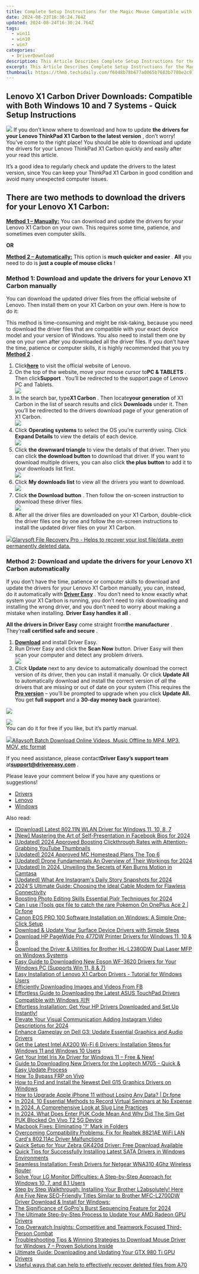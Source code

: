 ```yaml
---
title: Complete Setup Instructions for the Magic Mouse Compatible with Windows PCs
date: 2024-08-23T16:30:24.764Z
updated: 2024-08-24T16:30:24.764Z
tags:
  - win11
  - win10
  - win7
categories:
  - DriverDownload
description: This Article Describes Complete Setup Instructions for the Magic Mouse Compatible with Windows PCs
excerpt: This Article Describes Complete Setup Instructions for the Magic Mouse Compatible with Windows PCs
thumbnail: https://thmb.techidaily.com/f6048b78b677a0065b7683b7780e2c91c1ef9e11def92a26e974e1428f77307f.jpg
---
```


## Lenovo X1 Carbon Driver Downloads: Compatible with Both Windows 10 and 7 Systems - Quick Setup Instructions

![](https://images.drivereasy.com/wp-content/uploads/2018/11/Snap0000001-300x202.png) If you don’t know where to download and how to update **the drivers for your Lenovo ThinkPad X1 Carbon to the latest version** , don’t worry! You’ve come to the right place! You should be able to download and update the drivers for your Lenovo ThinkPad X1 Carbon quickly and easily after your read this article.

 It’s a good idea to regularly check and update the drivers to the latest version, since You can keep your ThinkPad X1 Carbon in good condition and avoid many unexpected computer issues.

## **There are two methods to download the drivers for your Lenovo X1 Carbon:**

[**Method 1 – Manually:**](https://tools.techidaily.com/drivereasy/download/) You can download and update the drivers for your Lenovo X1 Carbon on your own. This requires some time, patience, and sometimes even computer skills.

**OR**

[**Method 2 – Automatically:**](https://tools.techidaily.com/drivereasy/download/) This option is **much quicker and easier** . **All**   you need to do is **just a couple of mouse clicks** !

### Method 1: Download and update the drivers for your Lenovo X1 Carbon manually

 You can download the updated driver files from the official website of Lenovo. Then install them on your X1 Carbon on your own. Here is how to do it:

 This method is time-consuming and might be risk-taking, because you need to download the driver files that are compatible with your exact device model and your version of Windows. You also need to install them one by one on your own after you downloaded all the driver files. If you don’t have the time, patience or computer skills, it is highly recommended that you try [**Method 2**](https://tools.techidaily.com/drivereasy/download/) .

1. Click[**here**](https://shop-links.co/link/?exclusive=1&publisher_slug=itechdaily19598&url=https%3A%2F%2Fwww.lenovo.com%2Fus%2Fen%2F) to visit the official website of Lenovo.
2. On the top of the website, move your mouse cursor to**PC & TABLETS** . Then click**Support** . You’ll be redirected to the support page of Lenovo PC and Tablets.  
![](https://images.drivereasy.com/wp-content/uploads/2018/11/Snap668.png)
3. In the search bar, type**X1 Carbon** . Then locate**your generation** of X1 Carbon in the list of search results and click **Downloads** under it. Then you’ll be redirected to the drivers download page of your generation of X1 Carbon.  
![](https://images.drivereasy.com/wp-content/uploads/2018/11/Snap669.png)
4. Click **Operating systems**  to select the OS you’re currently using. Click **Expand Details**  to view the details of each device.  
![](https://images.drivereasy.com/wp-content/uploads/2018/11/Snap670.png)
5. Click **the downward triangle**  to view the details of that driver. Then you can click **the download button**  to download that driver. If you want to download multiple drivers, you can also click **the plus button**  to add it to your downloads list first.  
![](https://images.drivereasy.com/wp-content/uploads/2018/11/Snap671.png)
6. Click **My downloads list**  to view all the drivers you want to download.  
![](https://images.drivereasy.com/wp-content/uploads/2018/11/Snap672.png)
7. Click **the Download button**  . Then follow the on-screen instruction to download these driver files.  
![](https://images.drivereasy.com/wp-content/uploads/2018/11/Snap673.png)
8. After all the driver files are downloaded on your X1 Carbon, double-click the driver files one by one and follow the on-screen instructions to install the updated driver files on your X1 Carbon.

<!-- affiliate ads begin -->
<a href="https://order.glarysoft.com/order/checkout.php?PRODS=35408920&QTY=1&AFFILIATE=108875&CART=1"><img src="https://secure.avangate.com/images/merchant/6734fa703f6633ab896eecbdfad8953a/products/FR-200-1.png" border="0">Glarysoft File Recovery Pro - Helps to recover your lost file/data, even permanently deleted data. </a>
<!-- affiliate ads end -->
### Method 2: Download and update the drivers for your Lenovo X1 Carbon automatically

 If you don’t have the time, patience or computer skills to download and update the drivers for your Lenovo X1 Carbon manually, you can, instead, do it automatically with **[Driver Easy](https://tools.techidaily.com/drivereasy/download/)**  .  You don’t need to know exactly what system your X1 Carbon is running, you don’t need to risk downloading and installing the wrong driver, and you don’t need to worry about making a mistake when installing. **Driver Easy handles it all** .

**All the drivers in Driver Easy** come straight from**the manufacturer** . They‘re**all certified safe and secure** .

1. **[Download](https://tools.techidaily.com/drivereasy/download/)**  and install Driver Easy.
2. Run Driver Easy and click the **Scan Now**  button. Driver Easy will then scan your computer and detect any problem drivers.  
![](https://images.drivereasy.com/wp-content/uploads/2018/11/Snap674.png)
3. Click **Update**  next to any device to automatically download the correct version of its driver, then you can install it manually. Or click **Update All**  to automatically download and install the correct version of _all_  the drivers that are missing or out of date on your system (This requires the **[Pro version](https://tools.techidaily.com/drivereasy/download/)**  – you’ll be prompted to upgrade when you click **Update All.** You get **full support**  and a **30-day money back**  guarantee).  
<!-- affiliate ads begin -->
<a href="https://shop.systoolsgroup.com/affiliate.php?ACCOUNT=SYSTOOBY&AFFILIATE=108875&PATH=https%3A%2F%2Fwww.systoolsgroup.com%3FAFFILIATE%3D108875%26RESOURCE%3DSysTools%2BOST%2BRecovery"><img src="https://www.systoolsgroup.com/box/ost-recovery.png" border="0"></a>
<!-- affiliate ads end -->
![](https://images.drivereasy.com/wp-content/uploads/2018/11/Snap675.png)  
 You can do it for free if you like, but it’s partly manual.  
<!-- affiliate ads begin -->
<a href="https://secure.2checkout.com/order/checkout.php?PRODS=4631056&QTY=1&AFFILIATE=108875&CART=1"><img src="https://secure.avangate.com/images/merchant/997e65474a248252883b485717f7d098/products/buy-windows.png" border="0">Allavsoft Batch Download Online Videos, Music Offline to MP4, MP3, MOV, etc format </a>
<!-- affiliate ads end -->
 If you need assistance, please contact**Driver Easy’s support team** at[**support@drivereasy.com**](https://tools.techidaily.com/drivereasy/download/) .

 Please leave your comment below if you have any questions or suggestions!

* [Drivers](https://tools.techidaily.com/drivereasy/download/)
* [Lenovo](https://tools.techidaily.com/drivereasy/download/)
* [Windows](https://tools.techidaily.com/drivereasy/download/)

<ins class="adsbygoogle"
     style="display:block"
     data-ad-format="autorelaxed"
     data-ad-client="ca-pub-7571918770474297"
     data-ad-slot="1223367746"></ins>



<ins class="adsbygoogle"
     style="display:block"
     data-ad-client="ca-pub-7571918770474297"
     data-ad-slot="8358498916"
     data-ad-format="auto"
     data-full-width-responsive="true"></ins>

<span class="atpl-alsoreadstyle">Also read:</span>
<div><ul>
<li><a href="https://driver-download.techidaily.com/download-latest-80211n-wlan-driver-for-windows-11-10-8-7/"><u>[Download] Latest 802.11N WLAN Driver for Windows 11, 10, 8, 7</u></a></li>
<li><a href="https://facebook-clips.techidaily.com/new-mastering-the-art-of-self-presentation-in-facebook-bios-for-2024/"><u>[New] Mastering the Art of Self-Presentation in Facebook Bios for 2024</u></a></li>
<li><a href="https://facebook-video-share.techidaily.com/updated-2024-approved-boosting-clickthrough-rates-with-attention-grabbing-youtube-thumbnails/"><u>[Updated] 2024 Approved  Boosting Clickthrough Rates with Attention-Grabbing YouTube Thumbnails</u></a></li>
<li><a href="https://screen-recording.techidaily.com/updated-2024-approved-mc-homestead-plans-the-top-6/"><u>[Updated] 2024 Approved  MC Homestead Plans  The Top 6</u></a></li>
<li><a href="https://article-tips.techidaily.com/updated-drone-fundamentals-an-overview-of-their-workings-for-2024/"><u>[Updated] Drone Fundamentals  An Overview of Their Workings for 2024</u></a></li>
<li><a href="https://screen-sharing-recording.techidaily.com/updated-in-2024-unveiling-the-secrets-of-ken-burns-motion-in-camtasa/"><u>[Updated] In 2024, Unveiling the Secrets of Ken Burns Motion in Camtasa</u></a></li>
<li><a href="https://instagram-video-recordings.techidaily.com/updated-what-are-instagrams-daily-story-snapshots-for-2024/"><u>[Updated] What Are Instagram's Daily Story Snapshots for 2024</u></a></li>
<li><a href="https://buynow-reviews.techidaily.com/2024s-ultimate-guide-choosing-the-ideal-cable-modem-for-flawless-connectivity/"><u>2024'S Ultimate Guide: Choosing the Ideal Cable Modem for Flawless Connectivity</u></a></li>
<li><a href="https://extra-lessons.techidaily.com/boosting-photo-editing-skills-essential-pixlr-techniques-for-2024/"><u>Boosting Photo Editing Skills  Essential Pixlr Techniques for 2024</u></a></li>
<li><a href="https://android-pokemon-go.techidaily.com/can-i-use-itools-gpx-file-to-catch-the-rare-pokemon-on-oneplus-ace-2-drfone-by-drfone-virtual-android/"><u>Can I use iTools gpx file to catch the rare Pokemon On OnePlus Ace 2 | Dr.fone</u></a></li>
<li><a href="https://driver-download.techidaily.com/canon-eos-pro-100-software-installation-on-windows-a-simple-one-click-setup/"><u>Canon EOS PRO 100 Software Installation on Windows: A Simple One-Click Setup</u></a></li>
<li><a href="https://driver-download.techidaily.com/download-and-update-your-surface-device-drivers-with-simple-steps/"><u>Download & Update Your Surface Device Drivers with Simple Steps</u></a></li>
<li><a href="https://driver-download.techidaily.com/download-hp-pagewide-pro-477dw-printer-drivers-for-windows-11-10-and-8/"><u>Download HP PageWide Pro 477DW Printer Drivers for Windows 11, 10 & 8</u></a></li>
<li><a href="https://driver-download.techidaily.com/download-the-driver-and-utilities-for-brother-hl-l2380dw-dual-laser-mfp-on-windows-systems/"><u>Download the Driver & Utilities for Brother HL-L2380DW Dual Laser MFP on Windows Systems</u></a></li>
<li><a href="https://driver-download.techidaily.com/easy-guide-to-downloading-new-epson-wf-3620-drivers-for-your-windows-pc-supports-win-11-8-and-7/"><u>Easy Guide to Downloading New Epson WF-3620 Drivers for Your Windows PC (Supports Win 11, 8 & 7)</u></a></li>
<li><a href="https://driver-download.techidaily.com/easy-installation-of-lenovo-x1-carbon-drivers-tutorial-for-windows-users/"><u>Easy Installation of Lenovo X1 Carbon Drivers - Tutorial for Windows Users</u></a></li>
<li><a href="https://facebook.techidaily.com/efficiently-downloading-images-and-videos-from-fb/"><u>Efficiently Downloading Images and Videos From FB</u></a></li>
<li><a href="https://driver-download.techidaily.com/effortless-guide-to-downloading-the-latest-asus-touchpad-drivers-compatible-with-windows/"><u>Effortless Guide to Downloading the Latest ASUS TouchPad Drivers Compatible with Windows 지원</u></a></li>
<li><a href="https://driver-download.techidaily.com/effortless-installation-get-your-hp-drivers-downloaded-and-set-up-instantly/"><u>Effortless Installation: Get Your HP Drivers Downloaded and Set Up Instantly!</u></a></li>
<li><a href="https://instagram-video-files.techidaily.com/elevate-your-visual-communication-adding-instagram-video-descriptions-for-2024/"><u>Elevate Your Visual Communication  Adding Instagram Video Descriptions for 2024</u></a></li>
<li><a href="https://driver-download.techidaily.com/enhance-gameplay-on-dell-g3-update-essential-graphics-and-audio-drivers/"><u>Enhance Gameplay on Dell G3: Update Essential Graphics and Audio Drivers</u></a></li>
<li><a href="https://driver-download.techidaily.com/get-the-latest-intel-ax200-wi-fi-6-drivers-installation-steps-for-windows-11-and-windows-10-users/"><u>Get the Latest Intel AX200 Wi-Fi 6 Drivers: Installation Steps for Windows 11 and Windows 10 Users</u></a></li>
<li><a href="https://driver-download.techidaily.com/get-your-intel-iris-xe-driver-for-windows-11-free-and-new/"><u>Get Your Intel Iris Xe Driver for Windows 11 – Free & New!</u></a></li>
<li><a href="https://driver-download.techidaily.com/guide-to-downloading-new-drivers-for-the-logitech-m705-quick-and-easy-update-process/"><u>Guide to Downloading New Drivers for the Logitech M705 - Quick & Easy Update Process</u></a></li>
<li><a href="https://phone-solutions.techidaily.com/how-to-bypass-frp-on-vivo-by-drfone-android-unlock-remove-google-frp/"><u>How To Bypass FRP on Vivo</u></a></li>
<li><a href="https://driver-download.techidaily.com/how-to-find-and-install-the-newest-dell-g15-graphics-drivers-on-windows/"><u>How to Find and Install the Newest Dell G15 Graphics Drivers on Windows</u></a></li>
<li><a href="https://techidaily.com/how-to-upgrade-apple-iphone-11-without-losing-any-data-drfone-by-drfone-ios-system-repair-ios-system-repair/"><u>How to Upgrade Apple iPhone 11 without Losing Any Data? | Dr.fone</u></a></li>
<li><a href="https://screen-sharing-recording.techidaily.com/in-2024-10-essential-methods-to-record-virtual-seminars-at-no-expense/"><u>In 2024, 10 Essential Methods to Record Virtual Seminars at No Expense</u></a></li>
<li><a href="https://extra-lessons.techidaily.com/in-2024-a-comprehensive-look-at-slug-line-practices/"><u>In 2024, A Comprehensive Look at Slug Line Practices</u></a></li>
<li><a href="https://sim-unlock.techidaily.com/in-2024-what-does-enter-puk-code-mean-and-why-did-the-sim-get-puk-blocked-on-vivo-t2-5g-device-by-drfone-android/"><u>In 2024, What Does Enter PUK Code Mean And Why Did The Sim Get PUK Blocked On Vivo T2 5G Device</u></a></li>
<li><a href="https://data-wizards.techidaily.com/macbook-fixes-eliminating-mark-in-folders/"><u>Macbook Fixes: Eliminating '?' Mark in Folders</u></a></li>
<li><a href="https://driver-download.techidaily.com/overcoming-compatibility-problems-fix-for-realtek-8821ae-wifi-lan-cards-80211ac-driver-malfunctions/"><u>Overcoming Compatibility Problems: Fix for Realtek 8821AE WiFi LAN Card's 802.11Ac Driver Malfunctions</u></a></li>
<li><a href="https://driver-download.techidaily.com/quick-setup-for-your-zebra-gk420d-driver-free-download-available/"><u>Quick Setup for Your Zebra GK420d Driver: Free Download Available</u></a></li>
<li><a href="https://driver-download.techidaily.com/quick-tips-for-successfully-installing-latest-sata-drivers-in-windows-environments/"><u>Quick Tips for Successfully Installing Latest SATA Drivers in Windows Environments</u></a></li>
<li><a href="https://driver-download.techidaily.com/seamless-installation-fresh-drivers-for-netgear-wna310-4ghz-wireless-router/"><u>Seamless Installation: Fresh Drivers for Netgear WNA310 4Ghz Wireless Router</u></a></li>
<li><a href="https://driver-download.techidaily.com/solve-your-lg-monitor-difficulties-a-step-by-step-approach-for-windows-10-7-and-81-users/"><u>Solve Your LG Monitor Difficulties: A Step-by-Step Approach for Windows 10, 7, and 8.1 Users</u></a></li>
<li><a href="https://driver-download.techidaily.com/step-by-step-walkthrough-installing-your-brother-l2absolutely-here-are-five-new-seo-friendly-titles-similar-to-brother-mfc-l2700dw-driver-download-and-insta98/"><u>Step by Step Walkthrough: Installing Your Brother L2absolutely! Here Are Five New SEO-Friendly Titles Similar to Brother MFC-L2700DW Driver Download & Install for Windows:</u></a></li>
<li><a href="https://some-skills.techidaily.com/the-significance-of-gopros-burst-sequencing-feature-for-2024/"><u>The Significance of GoPro's Burst Sequencing Feature for 2024</u></a></li>
<li><a href="https://driver-download.techidaily.com/the-ultimate-step-by-step-process-to-update-your-amd-radeon-gpu-drivers/"><u>The Ultimate Step-by-Step Process to Update Your AMD Radeon GPU Drivers</u></a></li>
<li><a href="https://buynow-tips.techidaily.com/top-overwatch-insights-competitive-and-teamwork-focused-third-person-combat/"><u>Top Overwatch Insights: Competitive and Teamwork Focused Third-Person Combat</u></a></li>
<li><a href="https://driver-download.techidaily.com/troubleshooting-tips-and-winning-strategies-to-download-mouse-driver-for-windows-7-proven-solutions-inside/"><u>Troubleshooting Tips & Winning Strategies to Download Mouse Driver for Windows 7 – Proven Solutions Inside</u></a></li>
<li><a href="https://driver-download.techidaily.com/ultimate-guide-downloading-and-updating-your-gtx-980-ti-gpu-drivers/"><u>Ultimate Guide: Downloading and Updating Your GTX 980 Ti GPU Drivers</u></a></li>
<li><a href="https://techidaily.com/useful-ways-that-can-help-to-effectively-recover-deleted-files-from-a70-by-fonelab-android-recover-data/"><u>Useful ways that can help to effectively recover deleted files from A70</u></a></li>
</ul></div>
